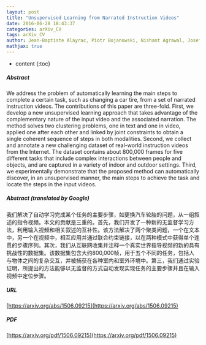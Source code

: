 ```yaml
---
layout: post
title: "Unsupervised Learning from Narrated Instruction Videos"
date: 2016-06-28 18:43:37
categories: arXiv_CV
tags: arXiv_CV
author: Jean-Baptiste Alayrac, Piotr Bojanowski, Nishant Agrawal, Josef Sivic, Ivan Laptev, Simon Lacoste-Julien
mathjax: true
---
```


* content
{:toc}

##### Abstract
We address the problem of automatically learning the main steps to complete a certain task, such as changing a car tire, from a set of narrated instruction videos. The contributions of this paper are three-fold. First, we develop a new unsupervised learning approach that takes advantage of the complementary nature of the input video and the associated narration. The method solves two clustering problems, one in text and one in video, applied one after each other and linked by joint constraints to obtain a single coherent sequence of steps in both modalities. Second, we collect and annotate a new challenging dataset of real-world instruction videos from the Internet. The dataset contains about 800,000 frames for five different tasks that include complex interactions between people and objects, and are captured in a variety of indoor and outdoor settings. Third, we experimentally demonstrate that the proposed method can automatically discover, in an unsupervised manner, the main steps to achieve the task and locate the steps in the input videos.

##### Abstract (translated by Google)
我们解决了自动学习完成某个任务的主要步骤，如更换汽车轮胎的问题，从一组叙述的指令视频。本文的贡献是三重的。首先，我们开发了一种新的无监督学习方法，利用输入视频和相关叙述的互补性。该方法解决了两个聚类问题，一个在文本中，另一个在视频中，相互应用并通过联合约束链接，以在两种模式中获得单个连贯的步骤序列。其次，我们从互联网收集并注释一个真实世界指导视频的新的具有挑战性的数据集。该数据集包含大约800,000帧，用于五个不同的任务，包括人与物体之间的复杂交互，并被捕获在各种室内和室外环境中。第三，我们通过实验证明，所提出的方法能够以无监督的方式自动发现实现任务的主要步骤并且在输入视频中定位步骤。

##### URL
[https://arxiv.org/abs/1506.09215](https://arxiv.org/abs/1506.09215)

##### PDF
[https://arxiv.org/pdf/1506.09215](https://arxiv.org/pdf/1506.09215)

